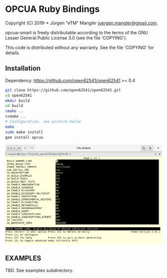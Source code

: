 # OPCUA Ruby Bindings

Copyright (C) 2019-* Jürgen "eTM" Mangler <juergen.mangler@gmail.com>.

opcua-smart is freely distributable according to the terms of the GNU Lesser
General Public License 3.0 (see the file 'COPYING').

This code is distributed without any warranty. See the file 'COPYING' for
details.

## Installation

Dependency: https://github.com/open62541/open62541 >= 0.4

```sh
git clone https://github.com/open62541/open62541.git
cd open62541
mkdir build
cd build
cmake ..
ccmake ..
# Configuration, see picture below
make
sudo make install
gem install opcua
```

![ccmake Config](config.png)

## EXAMPLES

TBD. See examples subdirectory.
